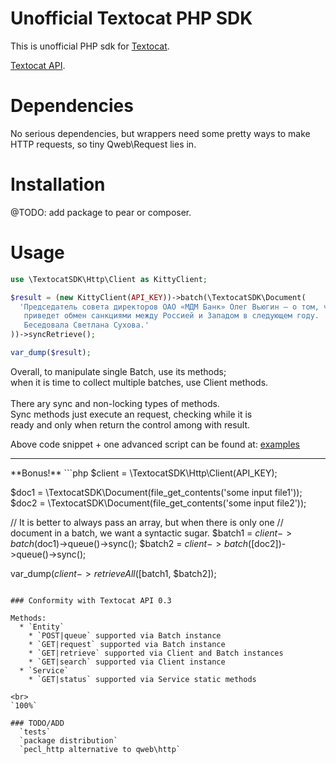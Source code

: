 # Unofficial Textocat PHP SDK

This is unofficial PHP sdk for [Textocat](http://textocat.com).

[Textocat API](http://docs.textocat.com/).

# Dependencies

No serious dependencies, but wrappers need some pretty ways to make<br>
HTTP requests, so tiny Qweb\Request lies in.

# Installation

@TODO: add package to pear or composer.

# Usage

```php
use \TextocatSDK\Http\Client as KittyClient;

$result = (new KittyClient(API_KEY))->batch(\TextocatSDK\Document(
  'Председатель совета директоров ОАО «МДМ Банк» Олег Вьюгин — о том, чему
   приведет обмен санкциями между Россией и Западом в следующем году.
   Беседовала Светлана Сухова.'
))->syncRetrieve();

var_dump($result);
```

Overall, to manipulate single Batch, use its methods;<br>
when it is time to collect multiple batches, use Client methods.<br>
<br>
There ary sync and non-locking types of methods.<br>
Sync methods just execute an request, checking while it is<br>
ready and only when return the control among with result.<br>

Above code snippet + one advanced script can be found at: [examples](./examples)
<hr>
**Bonus!**
```php
$client = \TextocatSDK\Http\Client(API_KEY);

$doc1 = \TextocatSDK\Document(file_get_contents('some input file1'));
$doc2 = \TextocatSDK\Document(file_get_contents('some input file2'));

// It is better to always pass an array, but when there is only one
// document in a batch, we want a syntactic sugar.
$batch1 = $client->batch($doc1)->queue()->sync();
$batch2 = $client->batch([$doc2])->queue()->sync();

var_dump($client->retrieveAll([$batch1, $batch2]);
```

### Conformity with Textocat API 0.3

Methods:
  * `Entity`
    * `POST|queue` supported via Batch instance
    * `GET|request` supported via Batch instance
    * `GET|retrieve` supported via Client and Batch instances
    * `GET|search` supported via Client instance
  * `Service`
    * `GET|status` supported via Service static methods

<br>
`100%`

### TODO/ADD
  `tests`
  `package distribution`
  `pecl_http alternative to qweb\http`